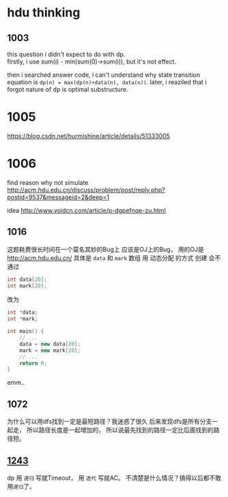 # hdu thinking

## 1003
this question i didn't expect to do with dp. <br/>
firstly, i use sum(i) - min(sum(0)->sum(i)), but it's not effect.

then i searched answer code, i can't understand why state transition equation is
`dp(n) = max(dp(n)+data(n), data(n))`.
later, i reaziled that i forgot nature of dp is optimal substructure.

# 1005
https://blog.csdn.net/hurmishine/article/details/51333005

# 1006
find reason why not simulate
http://acm.hdu.edu.cn/discuss/problem/post/reply.php?postid=9537&messageid=2&deep=1

idea
http://www.voidcn.com/article/p-dgpefnqe-zu.html

## 1016
这题耗费很长时间在一个莫名其妙的Bug上
应该是OJ上的Bug， 用的OJ是 http://acm.hdu.edu.cn/
具体是
`data` 和 `mark` 数组 用 动态分配 的方式 创建 会不通过
```c++
int data[20];
int mark[20];
```
改为
```c++
int *data;
int *mark;

int main() {
    // ...
    data = new data[20];
    mark = new mark[20];
    // ...
    return 0;
}
```
emm..

## 1072
为什么可以用dfs找到一定是最短路径？我迷惑了很久
后来发现dfs是所有分支一起走， 所以路径长度是一起增加的，
所以说最先找到的路径一定比后面找到的路径短。

## [1243](#head)
dp 用 `递归` 写就Timeout， 用 `迭代` 写就AC。
不清楚是什么情况？搞得以后都不敢用`递归`了。
